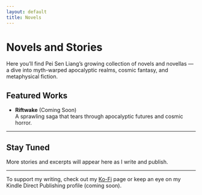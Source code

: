 ```yaml
---
layout: default
title: Novels
---
```


# Novels and Stories

Here you’ll find Pei Sen Liang’s growing collection of novels and novellas — a dive into myth-warped apocalyptic realms, cosmic fantasy, and metaphysical fiction.

## Featured Works

- **Riftwake** (Coming Soon)  
  A sprawling saga that tears through apocalyptic futures and cosmic horror.

---

## Stay Tuned

More stories and excerpts will appear here as I write and publish.

---

To support my writing, check out my [Ko-Fi](https://ko-fi.com/peisenliang) page or keep an eye on my Kindle Direct Publishing profile (coming soon).
